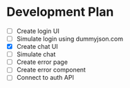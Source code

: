 # Development Plan

- [ ] Create login UI
- [ ] Simulate login using dummyjson.com
- [X] Create chat UI
- [ ] Simulate chat
- [ ] Create error page
- [ ] Create error component
- [ ] Connect to auth API